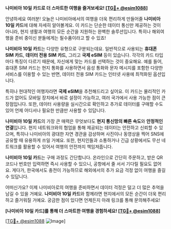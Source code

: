 **나미비아 10일 카드로 더 스마트한 여행을 즐겨보세요! [[TG💪+ @esim1088](https://t.me/s/esim1088)]**

안녕하세요 여러분! 오늘은 나미비아에서의 여행을 더욱 편리하게 만들어줄 **나미비아 10일 카드**에 대해 자세히 알아볼게요. 이 카드는 단순한 데이터 통신만 제공하는 것이 아니라, 현지 생활과 여행의 모든 순간을 지원하는 완벽한 솔루션입니다. 특히나 해외여행을 준비 중이신 분들에게는 필수품이라고 할 수 있죠!

**나미비아 10일 카드**는 다양한 유형으로 구분되는데요. 일반적으로 사용되는 **휴대폰 SIM 카드**, **데이터 전용 SIM 카드**, 그리고 **국제 eSIM** 등이 있습니다. 각각의 카드 타입마다 특징이 다르기 때문에, 자신에게 맞는 카드를 선택하는 것이 중요해요. 예를 들어, 휴대폰 SIM 카드는 현지 통화를 사용하면서 음성 통화와 문자 메시지를 포함한 다양한 서비스를 이용할 수 있는 반면, 데이터 전용 SIM 카드는 인터넷 사용에 최적화된 옵션입니다.

특히나 현대적인 여행자라면 **국제 eSIM**을 추천해드리고 싶어요. 이 카드는 물리적인 카드가 없어도 모바일 장치에서 바로 설정이 가능하고, 여러 국가에서 사용 가능한 점이 큰 장점입니다. 또한, 데이터 사용량을 실시간으로 확인하고 추가로 데이터를 구매할 수도 있어 언제 어디서나 필요한 만큼만 사용할 수 있답니다.

**나미비아 10일 카드**의 가장 큰 매력은 무엇보다도 **현지 통신망의 빠른 속도**와 **안정적인 연결**입니다. 현지 네트워크와의 협업을 통해 제공되는 데이터는 안전하고 신뢰할 수 있으며, 특히나 나미비아의 광대한 자연 경관을 감상하며 사진이나 동영상을 찍어 SNS에 공유할 때 유용하게 쓰일 거예요. 또한, 현지인들과 소통하거나 긴급 상황에서도 무선 네트워크를 활용할 수 있어서 여행의 안전까지 책임져줍니다.

**나미비아 10일 카드**는 구매 과정도 간단합니다. 온라인으로 간단히 주문하고, 받은 QR 코드나 번호만 입력하면 즉시 사용할 수 있으니, 공항에서 줄 서서 기다릴 필요도 없어요. 게다가, 한국에서도 충전이 가능하므로 해외에서의 추가 요금 걱정 없이 여행을 즐길 수 있답니다.

어떠신가요? 이제 나미비아로의 여행을 준비하면서 데이터 걱정은 덜고 더 많은 추억을 남길 수 있을 거예요. **나미비아 10일 카드**와 함께라면 현지에서의 모든 순간이 더욱 편리하고 즐거워질 거예요. 궁금한 점이 있다면 언제든지 아래 링크를 통해 문의해주세요! 

**[나미비아 10일 카드]를 통해 더 스마트한 여행을 경험하세요! [[TG💪+ @esim1088](https://t.me/s/esim1088)]**

[[TG💪+ @esim1088](https://t.me/s/esim1088) ![Image](https://i.postimg.cc/Y0z9fWf4/image.png)]